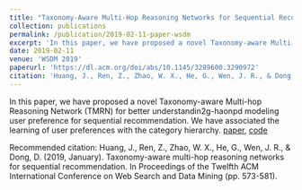 ```yaml
---
title: "Taxonomy-Aware Multi-Hop Reasoning Networks for Sequential Recommendation"
collection: publications
permalink: /publication/2019-02-11-paper-wsdm
excerpt: 'In this paper, we have proposed a novel Taxonomy-aware Multi-hop Reasoning Network (TMRN) for better understandin2g-haonpd modeling user preference for sequential recommendation. We have associated the learning of user preferences with the category hierarchy. For more details, please click the title.'
date: 2019-02-11
venue: 'WSDM 2019'
paperurl: 'https://dl.acm.org/doi/abs/10.1145/3289600.3290972'
citation: 'Huang, J., Ren, Z., Zhao, W. X., He, G., Wen, J. R., & Dong, D. (2019, January). Taxonomy-aware multi-hop reasoning networks for sequential recommendation. In Proceedings of the Twelfth ACM International Conference on Web Search and Data Mining (pp. 573-581).'
---
```

In this paper, we have proposed a novel Taxonomy-aware Multi-hop Reasoning Network (TMRN) for better understandin2g-haonpd modeling user preference for sequential recommendation. We have associated the learning of user preferences with the category hierarchy. [paper](https://dl.acm.org/doi/abs/10.1145/3289600.3290972), [code](https://github.com/RUCDM/TMRN)

Recommended citation: Huang, J., Ren, Z., Zhao, W. X., He, G., Wen, J. R., & Dong, D. (2019, January). Taxonomy-aware multi-hop reasoning networks for sequential recommendation. In Proceedings of the Twelfth ACM International Conference on Web Search and Data Mining (pp. 573-581).
